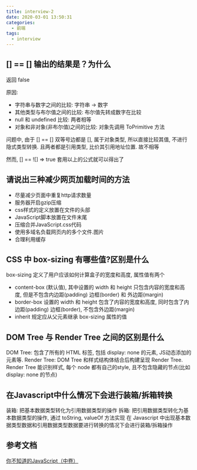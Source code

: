 ```yaml
---
title: interview-2
date: 2020-03-01 13:50:31
categories:
  - 前端
tags:
  - interview
---
```


## [] == [] 输出的结果是？为什么

返回 false

原因:
- 字符串与数字之间的比较: 字符串 -> 数字
- 其他类型与布尔值之间的比较: 布尔值先转成数字在比较
- null 和 undefined 比较: 两者相等
- 对象和非对象(非布尔值)之间的比较: 对象先调用 ToPrimitive 方法

问题中, 由于 [] == [] 双等号边都是 [], 属于对象类型, 所以直接比较其值, 不进行隐式类型转换. 且两者都是引用类型, 比价其引用地址位置. 故不相等

然而, [] == ![] => true 套用以上的公式就可以得出了

## 请说出三种减少网页加载时间的方法

- 尽量减少页面中重复http请求数量
- 服务器开启gzip压缩
- css样式的定义放置在文件的头部
- JavaScript脚本放置在文件末尾
- 压缩合并JavaScript.css代码
- 使用多域名负载网页内的多个文件.图片
- 合理利用缓存

## CSS 中 box-sizing 有哪些值?区别是什么

box-sizing 定义了用户应该如何计算盒子的宽度和高度, 属性值有两个
- content-box (默认值), 其中设置的 width 和 height 只包含内容的宽度和高度, 但是不包含内边距(padding) 边框(border) 和 外边距(margin)
- border-box 设置的 width 和 height 包含了内容的宽度和高度, 同时包含了内边距(padding) 边框(border), 不包含外边距(margin)
- inherit 规定应从父元素继承 box-sizing 属性的值

## DOM Tree 与 Render Tree 之间的区别是什么

DOM Tree: 包含了所有的 HTML 标签, 包括 display: none 的元素, JS动态添加的元素等.
Render Tree: DOM Tree 和样式结构体结合后构建呈现 Render Tree. Render Tree 能识别样式, 每个 node 都有自己的style, 且不包含隐藏的节点(比如 display: none 的节点)

## 在Javascript中什么情况下会进行装箱/拆箱转换

装箱: 把基本数据类型转化为引用数据类型的操作
拆箱: 把引用数据类型转化为基本数据类型的操作, 通过 toString, valueOf 方法实现
在 Javascript 中出现基本数据类型数据和引用数据类型数据要进行转换的情况下会进行装箱/拆箱操作

## 参考文档

[你不知道的JavaScript（中卷）](https://book.douban.com/subject/26854244/)
